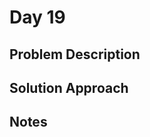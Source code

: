# Day 19

## Problem Description

<!-- Add problem description here -->

## Solution Approach

<!-- Add your solution approach here -->

## Notes

<!-- Add any additional notes here -->
